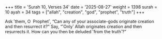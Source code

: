 +++
title = 'Surah 10, Verses 34'
date = '2025-08-27'
weight = 1398
surah = 10
ayah = 34
tags = ["allah", "creation", "god", "prophet", "truth"]
+++

Ask ˹them, O  Prophet˺, “Can any of your associate-gods originate creation and then resurrect it?” Say, “˹Only˺ Allah originates creation and then resurrects it. How can you then be deluded ˹from the truth˺?”